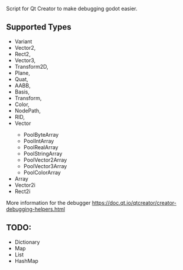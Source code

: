 Script for Qt Creator to make debugging godot easier.

## Supported Types
* Variant
* Vector2,
* Rect2,
* Vector3,
* Transform2D,
* Plane,
* Quat,
* AABB,
* Basis,
* Transform,
* Color,
* NodePath,
* RID,
* Vector<T>
    * PoolByteArray
    * PoolIntArray
    * PoolRealArray
    * PoolStringArray
    * PoolVector2Array
    * PoolVector3Array
    * PoolColorArray
* Array
* Vector2i
* Rect2i

More information for the debugger
https://doc.qt.io/qtcreator/creator-debugging-helpers.html

## TODO:
* Dictionary
* Map
* List
* HashMap